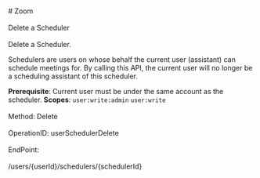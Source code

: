 <br>#     Zoom</br>
<br>Delete a Scheduler</br>
<br>Delete a Scheduler.

Schedulers are users on whose behalf the current user (assistant) can schedule meetings for. By calling this API, the current user will no longer be a scheduling assistant of this scheduler. 

**Prerequisite**: Current user must be under the same account as the scheduler.
**Scopes**: `user:write:admin` `user:write`</br>
<br>Method: Delete</br>
<br>OperationID: userSchedulerDelete</br>
<br>EndPoint:</br>
<br>/users/{userId}/schedulers/{schedulerId}</br>
